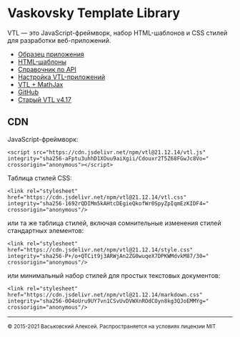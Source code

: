 # Vaskovsky Template Library

VTL &#8212; это JavaScript-фреймворк, набор HTML-шаблонов и СSS стилей для разработки веб-приложений.

* [Образец приложения](sample/ru/index.html)
* [HTML-шаблоны](html/ru/README.html)
* [Справочник по API](api.md)
* [Настройка VTL-приложений](setup.md)
* [VTL + MathJax](mathjax.md)
* [GitHub](https://github.com/vaskovsky/vtl)
* [Старый VTL v4.17](http://vaskovsky.net/vtl-4/)

## CDN

JavaScript-фреймворк:
```
<script src="https://cdn.jsdelivr.net/npm/vtl@21.12.14/vtl.js" integrity="sha256-aFptu3uhhD1XOuu9aiXgii/Cdouxr2T5Z68FGwJc8Vo=" crossorigin="anonymous"></script>
```

Таблица стилей CSS:
```
<link rel="stylesheet" href="https://cdn.jsdelivr.net/npm/vtl@21.12.14/vtl.css" integrity="sha256-1692rQDIMm5kAHtcDEgieQkofWr0SpyZpIqmEzKIDF4=" crossorigin="anonymous"/>
```
или та же таблица стилей, включая сомнительные изменения стилей стандартных элементов:
```
<link rel="stylesheet" href="https://cdn.jsdelivr.net/npm/vtl@21.12.14/style.css" integrity="sha256-P+/o+QTCit9j3ARWjAn2ZG0wuqeX7DPKWMdvkM87/30=" crossorigin="anonymous"/>
```
или минимальный набор стилей для простых текстовых документов:
```
<link rel="stylesheet" href="https://cdn.jsdelivr.net/npm/vtl@21.12.14/markdown.css" integrity="sha256-0O4oUru9UY7vn1CSvUvDVWXnROdCOyn8kg3QJoEMMYg=" crossorigin="anonymous"/>
```
________________________________________________________________________________
<small>© 2015-2021 Васьковский Алексей. Распространяется на условиях лицензии MIT</small>

